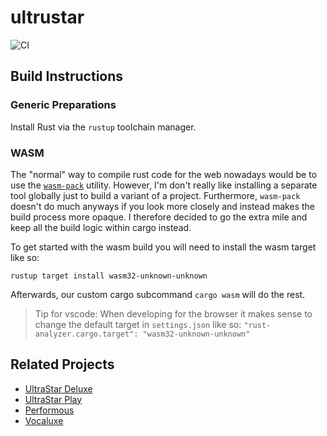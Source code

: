 # ultrustar

![CI](https://github.com/suluke/ultrustar/actions/workflows/ci.yml/badge.svg)

## Build Instructions

### Generic Preparations
Install Rust via the `rustup` toolchain manager.

### WASM
The "normal" way to compile rust code for the web nowadays would be to use the [`wasm-pack`](https://rustwasm.github.io/docs/book/game-of-life/hello-world.html#build-the-project) utility.
However, I'm don't really like installing a separate tool globally just to build a variant of a project.
Furthermore, `wasm-pack` doesn't do much anyways if you look more closely and instead makes the build process more opaque.
I therefore decided to go the extra mile and keep all the build logic within cargo instead.

To get started with the wasm build you will need to install the wasm target like so:
```
rustup target install wasm32-unknown-unknown
```
Afterwards, our custom cargo subcommand `cargo wasm` will do the rest.

> Tip for vscode: When developing for the browser it makes sense to change the default target in `settings.json` like so: `"rust-analyzer.cargo.target": "wasm32-unknown-unknown"`


## Related Projects
* [UltraStar Deluxe](https://github.com/UltraStar-Deluxe/USDX)
* [UltraStar Play](https://github.com/UltraStar-Deluxe/Play)
* [Performous](https://github.com/performous/performous)
* [Vocaluxe](https://github.com/Vocaluxe/Vocaluxe)
